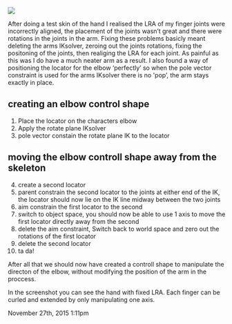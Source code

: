 <img src="./media/134068867954.png"/>
<div class="caption"><p>After doing a test skin of the hand I realised the LRA of my finger joints were incorrectly aligned, the placement of the joints wasn&rsquo;t great and there were rotations in the joints in the arm. Fixing these problems basicly meant deleting the arms IKsolver, zeroing out the joints rotations, fixing the positoning of the joints, then realiging the LRA for each joint. As painful as this was I do have a much neater arm as a result. I also found a way of positioning the locator for the elbow &lsquo;perfectly&rsquo; so when the pole vector constraint is used for the arms IKsolver there is no 'pop&rsquo;, the arm stays exactly in place.</p>

<h2>creating an elbow control shape</h2>

<ol><li>Place the locator on the characters elbow</li>
<li>Apply the rotate plane IKsolver</li>
<li>pole vector constain the rotate plane IK to the locator</li>
</ol>

<h2>moving the elbow controll shape away from the skeleton</h2>

<ol start="4"><li>create a second locator</li>
<li>parent constrain the second locator to the joints at either end of the IK, the locator should now lie on the IK line midway between the two joints</li>
<li>aim constrain the first locator to the second</li>
<li>switch to object space, you should now be able to use 1 axis to move the first locator directly away from the second</li>
<li>delete the aim constraint, Switch back to world space and zero out the rotations of the first locator</li>
<li>delete the second locator</li>
<li>ta da!</li>
</ol><p>After all that we should now have created a controll shape to manipulate the directon of the elbow, without modifying the position of the arm in the proccess.</p>

<p>In the screenshot you can see the hand with fixed LRA. Each finger can be curled and extended by only manipulating one axis.</p> </div>

<div id="footer">
<span id="timestamp"> November 27th, 2015 1:11pm </span>
</div>